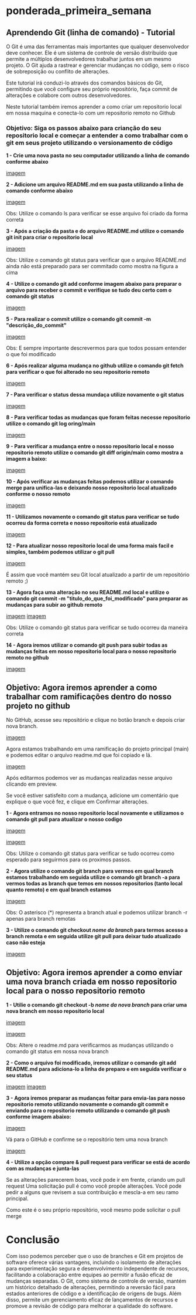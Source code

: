 ﻿# ponderada_primeira_semana
 
## Aprendendo Git (linha de comando) - Tutorial

O Git é uma das ferramentas mais importantes que qualquer desenvolvedor deve conhecer. Ele é um sistema de controle de versão distribuído que permite a múltiplos desenvolvedores trabalhar juntos em um mesmo projeto. O Git ajuda a rastrear e gerenciar mudanças no código, sem o risco de sobreposição ou conflito de alterações.

Este tutorial irá conduzi-lo através dos comandos básicos do Git, permitindo que você configure seu próprio repositório, faça commit de alterações e colabore com outros desenvolvedores.

Neste tutorial também iremos aprender a como criar um repositorio local em nossa maquina e conecta-lo com um repositorio remoto no Github

### Objetivo: Siga os passos abaixo para crianção do seu repositorio local e começar a entender a como trabalhar com o git em seus projeto utilizando o versionamento de código

**1 - Crie uma nova pasta no seu computador utilizando a linha de comando conforme abaixo**

[imagem](https://github.com/lf-covas/ponderada_primeira_semana/blob/main/imagens/passo1.png?raw=true)

**2 - Adicione um arquivo README.md em sua pasta utilizando a linha de comando conforme abaixo**

[imagem](https://github.com/lf-covas/ponderada_primeira_semana/blob/main/imagens/passo2.png?raw=true)

Obs: Utilize o comando ls para verificar se esse arquivo foi criado da forma correta

**3 - Após a criação da pasta e do arquivo README.md utilize o comando git init para criar o repositorio local**

[imagem](https://github.com/lf-covas/ponderada_primeira_semana/blob/main/imagens/passo3.png?raw=true)

Obs: Utilize o comando git status para verificar que o arquivo README.md ainda não está preparado para ser commitado como mostra na figura a cima

**4 - Utilize o comando git add conforme imagem abaixo para preparar o arquivo para receber o commit e verifique se tudo deu certo com o comando git status**

[imagem](https://github.com/lf-covas/ponderada_primeira_semana/blob/main/imagens/passo4.png?raw=true)

**5 - Para realizar o commit utilize o comando git commit -m "descrição_do_commit"**

[imagem](https://github.com/lf-covas/ponderada_primeira_semana/blob/main/imagens/passo5.png?raw=true)

Obs: E sempre importante descrevermos para que todos possam entender o que foi modificado

**6 - Após realizar alguma mudança no github utilize o comando git fetch para verificar o que foi alterado no seu repositorio remoto**

[imagem](https://github.com/lf-covas/ponderada_primeira_semana/blob/main/imagens/passo8.png?raw=true)

**7 - Para verificar o status dessa mundaça utilize novamente o git status**

[imagem](https://github.com/lf-covas/ponderada_primeira_semana/blob/main/imagens/passo9.png?raw=true)

**8 - Para verificar todas as mudanças que foram feitas necesse repositorio utilize o comando git log oring/main**

[imagem](https://github.com/lf-covas/ponderada_primeira_semana/blob/main/imagens/passo10.png?raw=true)

**9 - Para verificar a mudança entre o nosso repositorio local e nosso repositorio remoto utilize o comando git diff origin/main como mostra a imagem a baixo:**

[imagem](https://github.com/lf-covas/ponderada_primeira_semana/blob/main/imagens/passo11.png?raw=true)

**10 - Após verificar as mudanças feitas podemos utilizar o comando merge para unifica-las e deixando nosso repositorio local atualizado conforme o nosso remoto**

[imagem](https://github.com/lf-covas/ponderada_primeira_semana/blob/main/imagens/passo12.png?raw=true)

**11 - Utilizamos novamente o comando git status para verificar se tudo ocorreu da forma correta e nosso repositorio está atualizado**

[imagem](https://github.com/lf-covas/ponderada_primeira_semana/blob/main/imagens/passo13.png?raw=true)

**12 - Para atualizar nosso repositorio local de uma forma mais facil e simples, também podemos utilizar o git pull**

[imagem](https://github.com/lf-covas/ponderada_primeira_semana/blob/main/imagens/passo14.png?raw=true)

É assim que você mantém seu Git local atualizado a partir de um repositório remoto ;)

**13 - Agora faça uma alteração no seu README.md local e utilize o comando git commit -m "titulo_do_que_foi_modificado" para preparar as mudanças para subir ao github remoto**

[imagem](https://github.com/lf-covas/ponderada_primeira_semana/blob/main/imagens/passo16.png?raw=true)
[imagem](https://github.com/lf-covas/ponderada_primeira_semana/blob/main/imagens/passo17.png?raw=true)

Obs: Utilize o comando git status para verificar se tudo ocorreu da maneira correta

**14 - Agora iremos utilizar o comando git push para subir todas as mudanças feitas em nosso repositorio local para o nosso repositorio remoto no github**

[imagem](https://github.com/lf-covas/ponderada_primeira_semana/blob/main/imagens/passo18.png?raw=true)

## Objetivo: Agora iremos aprender a como trabalhar com ramificações dentro do nosso projeto no github

No GitHub, acesse seu repositório e clique no botão branch e depois criar nova branch.

[imagem](https://github.com/lf-covas/ponderada_primeira_semana/blob/main/imagens/passo19.png?raw=true)

Agora estamos trabalhando em uma ramificação do projeto principal (main) e podemos editar o arquivo readme.md que foi copiado e lá.

[imagem](https://github.com/lf-covas/ponderada_primeira_semana/blob/main/imagens/passo20.png?raw=true)

Após editarmos podemos ver as mudanças realizadas nesse arquivo clicando em preview.

Se você estiver satisfeito com a mudança, adicione um comentário que explique o que você fez, e clique em Confirmar alterações.

**1 - Agora entramos no nosso repositorio local novamente e utilizamos o comando git pull para atualizar o nosso codigo**

[imagem](https://github.com/lf-covas/ponderada_primeira_semana/blob/main/imagens/tutorial2%20-%201.png?raw=true)

[imagem](https://github.com/lf-covas/ponderada_primeira_semana/blob/main/imagens/tutorial2%20-%202.png?raw=true)

Obs: Utilize o comando git status para verificar se tudo ocorreu como esperado para seguirmos para os proximos passos.

**2 - Agora utilize o comando git branch para vermos em qual branch estamos trabalhando em seguida utilize o comando git branch -a para vermos todas as branch que temos em nossos repositorios (tanto local quanto remoto) e em qual branch estamos**

[imagem](https://github.com/lf-covas/ponderada_primeira_semana/blob/main/imagens/tutorial2%20-%203.png?raw=true)

Obs: O asterisco (*) representa a branch atual e podemos utilizar branch -r apenas para branch remotas

**3 - Utilize o comando git checkout *nome da branch* para termos acesso a branch remota e em seguida utilize git pull para deixar tudo atualizado caso não esteja**

[imagem](https://github.com/lf-covas/ponderada_primeira_semana/blob/main/imagens/tutorial2%20-%204.png?raw=true)

## Objetivo: Agora iremos aprender a como enviar uma nova branch criada em nosso repositorio local para o nosso repositorio remoto

**1 - Utilie o comando git checkout -b *nome da nova branch* para criar uma nova branch em nosso repositorio local**

[imagem](https://github.com/lf-covas/ponderada_primeira_semana/blob/main/imagens/tutorial2%20-%205.png?raw=true)

[imagem](https://github.com/lf-covas/ponderada_primeira_semana/blob/main/imagens/tutorial2%20-%206.png?raw=true)

Obs: Altere o readme.md para verificarmos as mudanças utilizando o comando git status em nossa nova branch

**2 - Como o arquivo foi modificado, iremos utilizar o comando git add README.md para adiciona-lo a linha de preparo e em seguida verificar o seu status**

[imagem](https://github.com/lf-covas/ponderada_primeira_semana/blob/main/imagens/tutorial2%20-%207.png?raw=true)
[imagem](https://github.com/lf-covas/ponderada_primeira_semana/blob/main/imagens/tutorial2%20-%208.png?raw=true)

**3 - Agora iremos preparar as mudanças feitar para envia-las para nosso repositorio remoto utilizando novamente o comando git commit e enviando para o repositorio remoto utilizando o comando git push conforme imagem abaixo:**

[imagem](https://github.com/lf-covas/ponderada_primeira_semana/blob/main/imagens/tutorial2%20-%2010.png?raw=true)

Vá para o GitHub e confirme se o repositório tem uma nova branch

[imagem](https://github.com/lf-covas/ponderada_primeira_semana/blob/main/imagens/tutorial2%20-%2011.png?raw=true)

**4 - Utilize a opção compare & pull request para verificar se está de acordo com as mudanças e junta-las**

Se as alterações parecerem boas, você pode ir em frente, criando um pull request
Uma solicitação pull é como você propõe alterações. Você pode pedir a alguns que revisem a sua contribuição e mescla-a em seu ramo principal.

Como este é o seu próprio repositório, você mesmo pode solicitar o pull merge

# Conclusão

Com isso podemos perceber que o uso de branches e Git em projetos de software oferece várias vantagens, incluindo o isolamento de alterações para experimentação segura e desenvolvimento independente de recursos, facilitando a colaboração entre equipes ao permitir a fusão eficaz de mudanças separadas. O Git, como sistema de controle de versão, mantém um histórico detalhado de alterações, permitindo a reversão fácil para estados anteriores de código e a identificação de origens de bugs. Além disso, permite um gerenciamento eficaz de lançamentos de recursos e promove a revisão de código para melhorar a qualidade do software.
